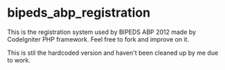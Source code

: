 bipeds_abp_registration
=======================

This is the registration system used by BIPEDS ABP 2012 made by CodeIgniter PHP framework. Feel free to fork and improve on it. 

This is stil the hardcoded version and haven't been cleaned up by me due to work.

